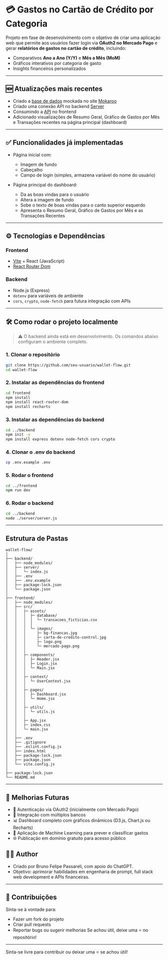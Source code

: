 # 💳 Gastos no Cartão de Crédito por Categoria

Projeto em fase de desenvolvimento com o objetivo de criar uma aplicação web que permite aos usuários fazer login via **OAuth2 no Mercado Pago** e gerar **relatórios de gastos no cartão de crédito**, incluindo:

- Comparativos **Ano a Ano (Y/Y)** e **Mês a Mês (MoM)**
- Gráficos interativos por categoria de gasto
- Insights financeiros personalizados

---

## 🆕 Atualizações mais recentes

- Criado a [base de dados](./backend/data/mockTransactions.json) mockada no site [Mokaroo](https://mockaroo.com/)
- Criado uma conexão API no backend [Server](./backend/routes/transactions.js)
- Consumindo a [API](./frontend//src/services/transactionsAPI.js) no frontend
- Adicionado visualizações de Resumo Geral, Gráfico de Gastos por Mês e Transações recentes na página principal (dashboard)

---

## ✅ Funcionalidades já implementadas

- Página inicial com:
  - Imagem de fundo
  - Cabeçalho
  - Campo de login (simples, armazena variável do nome do usuário)

- Página principal do dashboard:
  - Da as boas vindas para o usuário
  - Altera a imagem de fundo
  - Sobe o texto de boas vindas para o canto superior esquerdo
  - Apresenta o Resumo Geral, Gráfico de Gastos por Mês e as Transações Recentes

---

## ⚙️ Tecnologias e Dependências

### Frontend
- [Vite](https://vitejs.dev/) + React (JavaScript)
- [React Router Dom](https://reactrouter.com/)


### Backend
- Node.js (Express)
- `dotenv` para variáveis de ambiente
- `cors`, `crypto`, `node-fetch` para futura integração com APIs

---

## 🛠️ Como rodar o projeto localmente

> ⚠️ O backend ainda está em desenvolvimento. Os comandos abaixo configuram o ambiente completo.

### 1. Clonar o repositório
```bash
git clone https://github.com/seu-usuario/wallet-flow.git
cd wallet-flow
```

### 2. Instalar as dependências do frontend
```bash
cd frontend
npm install
npm install react-router-dom
npm install recharts
```

### 3. Instalar as dependências do backend
```bash
cd ../backend
npm init -y
npm install express dotenv node-fetch cors crypto
```

### 4. Clonar o .env do backend
```bash
cp .env.example .env
```

### 5. Rodar o frontend
```bash
cd ../frontend
npm run dev
```

### 6. Rodar o backend
```bash
cd ../backend
node ./server/server.js
```
---

## Estrutura de Pastas

```
wallet-flow/
│
├── backend/
│   ├── node_modules/
│   ├── server/
│   │   └─ index.js
│   ├── .env
│   ├── .env.example
│   ├── package-lock.json
│   └── package.json
│
├── frontend/             
│   ├── node_modules/
│   ├── src/
│   │   ├─ assets/
│   │   │  ├─ database/
│   │   │  │  └─ transacoes_ficticias.csv
│   │   │  │
│   │   │  └─ images/
│   │   │     ├─ bg-financas.jpg
│   │   │     ├─ carta-de-credito-control.jpg
│   │   │     ├─ logo.png
│   │   │     └─ mercado-pago.png
│   │   │
│   │   ├─ components/
│   │   │  ├─ Header.jsx
│   │   │  ├─ Login.jsx
│   │   │  └─ Main.jsx
│   │   │
│   │   ├─ context/
│   │   │  └─ UserContext.jsx
│   │   │
│   │   ├─ pages/
│   │   │  ├─ Dashboard.jsx
│   │   │  └─ Home.jsx
│   │   │
│   │   ├─ utils/
│   │   │  └─ utils.js
│   │   │
│   │   ├─ App.jsx
│   │   ├─ index.css
│   │   └─ main.jsx
│   │
│   ├── .env
│   ├── .gitignore
│   ├── .eslint.config.js
│   ├── index.html
│   ├── package-lock.json
│   ├── package.json
│   └── vite.config.js
│
├── package-lock.json 
└── README.md

```

---

## 🧠 Melhorias Futuras

- 🔐 Autenticação via OAuth2 (inicialmente com Mercado Pago)
- 🏦 Integração com múltiplos bancos
- 📊 Dashboard completo com gráficos dinâmicos (D3.js, Chart.js ou Recharts)
- 🤖 Aplicação de Machine Learning para prever e classificar gastos
- 🌐 Publicação em domínio gratuito para acesso público

## 🙋‍♂️ Author

- Criado por Bruno Felipe Passareli, com apoio do ChatGPT.
- Objetivo: aprimorar habilidades em engenharia de prompt, full stack web development e APIs financeiras.

---

## 🤝 Contribuições
Sinta-se à vontade para:
- Fazer um fork do projeto
- Criar pull requests
- Reportar bugs ou sugerir melhorias
Se achou útil, deixe uma ⭐ no repositório!

---

Sinta-se livre para contribuir ou deixar uma ⭐ se achou útil!